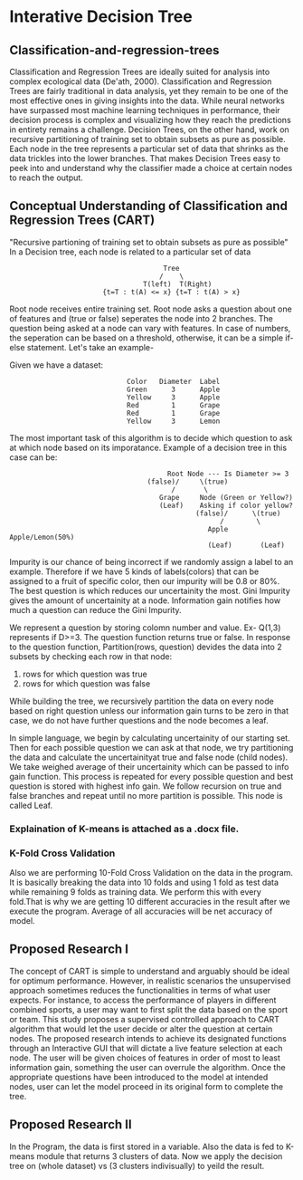 # Interative Decision Tree
## Classification-and-regression-trees
Classification and Regression Trees are ideally suited for analysis into complex ecological data (De'ath, 2000). Classification and Regression Trees are fairly traditional in data analysis, yet they remain to be one of the most effective ones in giving insights into the data. While neural networks have surpassed most machine learning techniques in performance, their decision process is complex and visualizing how they reach the predictions in entirety remains a challenge. Decision Trees, on the other hand, work on recursive partitioning of training set to obtain subsets as pure as possible. Each node in the tree represents a particular set of data that shrinks as the data trickles into the lower branches. That makes Decision Trees easy to peek into and understand why the classifier made a choice at certain nodes to reach the output. 

## Conceptual Understanding of Classification and Regression Trees (CART)
"Recursive partioning of training set to obtain subsets as pure as possible"
In a Decision tree, each node is related to a particular set of data

                                          Tree
                                         /    \
                                     T(left)  T(Right)
                           {t=T : t(A) <= x} {t=T : t(A) > x}
                           
Root node receives entire training set. Root node asks a question about one of features and (true or false) seperates the node into 2 branches. 
The question being asked at a node can vary with features. In case of numbers, the seperation can be based on a threshold, otherwise, it can be a simple if-else statement. 
Let's take an example-

Given we have a dataset:

                                 Color   Diameter  Label
                                 Green      3      Apple
                                 Yellow     3      Apple
                                 Red        1      Grape
                                 Red        1      Grape
                                 Yellow     3      Lemon
                                 
The most important task of this algorithm is to decide which question to ask at which node based on its imporatance. 
Example of a decision tree in this case can be:

                                           Root Node --- Is Diameter >= 3
                                      (false)/     \(true)
                                            /       \
                                         Grape     Node (Green or Yellow?)
                                         (Leaf)    Asking if color yellow?
                                                  (false)/      \(true)
                                                        /        \
                                                     Apple    Apple/Lemon(50%)
                                                     (Leaf)       (Leaf)
                                                     
Impurity is our chance of being incorrect if we randomly assign a label to an example. Therefore if we have 5 kinds of labels(colors) that can be assigned to a fruit of specific color, then our impurity will be 0.8 or 80%. The best question is which reduces our uncertainity the most. 
Gini Impurity gives the amount of uncertainity at a node. Information gain notifies how much a question can reduce the Gini Impurity.

We represent a question by storing colomn number and value. Ex- Q(1,3) represents if D>=3. The question function returns true or false. In response to the question function, Partition(rows, question) devides the data into 2 subsets by checking each row in that node: 

1. rows for which question was true
2. rows for which question was false

While building the tree, we recursively partition the data on every node based on right question unless our information gain turns to be zero in that case, we do not have further questions and the node becomes a leaf.

In simple language, we begin by calculating uncertainity of our starting set. Then for each possible question we can ask at that node, we try partitioning the data and calculate the uncertainityat true and false node (child nodes). We take weighed average of their uncertainity which can be passed to info gain function. This process is repeated for every possible question and best question is stored with highest info gain. We follow recursion on true and false branches and repeat until no more partition is possible. This node is called Leaf.

### Explaination of K-means is attached as a .docx file. 

### K-Fold Cross Validation
Also we are performing 10-Fold Cross Validation on the data in the program. It is basically breaking the data into 10 folds and using 1 fold as test data while remaining 9 folds as training data. We perform this with every fold.That is why we are getting 10 different accuracies in the result after we execute the program. Average of all accuracies will be net accuracy of model.

## Proposed Research I
The concept of CART is simple to understand and arguably should be ideal for optimum performance. However, in realistic scenarios the unsupervised approach sometimes reduces the functionalities in terms of what user expects. For instance, to access the performance of players in different combined sports, a user may want to first split the data based on the sport or team.
This study proposes a supervised controlled approach to CART algorithm that would let the user decide or alter the question at certain nodes. The proposed research intends to achieve its designated functions through an Interactive GUI that will dictate a live feature selection at each node. The user will be given choices of features in order of most to least information gain, something the user can overrule the algorithm. Once the appropriate questions have been introduced to the model at intended nodes, user can let the model proceed in its original form to complete the tree.

## Proposed Research II
In the Program, the data is first stored in a variable. Also the data is fed to K-means module that returns 3 clusters of data. Now we apply the decision tree on (whole dataset) vs (3 clusters indivisually) to yeild the result. 
